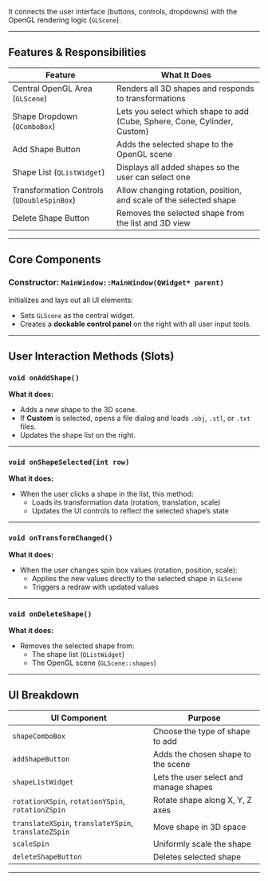 It connects the user interface (buttons, controls, dropdowns) with the OpenGL rendering logic (`GLScene`).

---

## Features & Responsibilities

| Feature | What It Does |
|--------|---------------|
| Central OpenGL Area (`GLScene`) | Renders all 3D shapes and responds to transformations |
| Shape Dropdown (`QComboBox`) | Lets you select which shape to add (Cube, Sphere, Cone, Cylinder, Custom) |
| Add Shape Button | Adds the selected shape to the OpenGL scene |
| Shape List (`QListWidget`) | Displays all added shapes so the user can select one |
| Transformation Controls (`QDoubleSpinBox`) | Allow changing rotation, position, and scale of the selected shape |
| Delete Shape Button | Removes the selected shape from the list and 3D view |

---

## Core Components

### Constructor: `MainWindow::MainWindow(QWidget* parent)`
Initializes and lays out all UI elements:
- Sets `GLScene` as the central widget.
- Creates a **dockable control panel** on the right with all user input tools.

---

## User Interaction Methods (Slots)

### `void onAddShape()`
**What it does:**
- Adds a new shape to the 3D scene.
- If **Custom** is selected, opens a file dialog and loads `.obj`, `.stl`, or `.txt` files.
- Updates the shape list on the right.

---

### `void onShapeSelected(int row)`
**What it does:**
- When the user clicks a shape in the list, this method:
  - Loads its transformation data (rotation, translation, scale)
  - Updates the UI controls to reflect the selected shape’s state

---

### `void onTransformChanged()`
**What it does:**
- When the user changes spin box values (rotation, position, scale):
  - Applies the new values directly to the selected shape in `GLScene`
  - Triggers a redraw with updated values

---

### `void onDeleteShape()`
**What it does:**
- Removes the selected shape from:
  - The shape list (`QListWidget`)
  - The OpenGL scene (`GLScene::shapes`)

---

##  UI Breakdown

| UI Component | Purpose |
|--------------|---------|
| `shapeComboBox` | Choose the type of shape to add |
| `addShapeButton` | Adds the chosen shape to the scene |
| `shapeListWidget` | Lets the user select and manage shapes |
| `rotationXSpin`, `rotationYSpin`, `rotationZSpin` | Rotate shape along X, Y, Z axes |
| `translateXSpin`, `translateYSpin`, `translateZSpin` | Move shape in 3D space |
| `scaleSpin` | Uniformly scale the shape |
| `deleteShapeButton` | Deletes selected shape |

---
